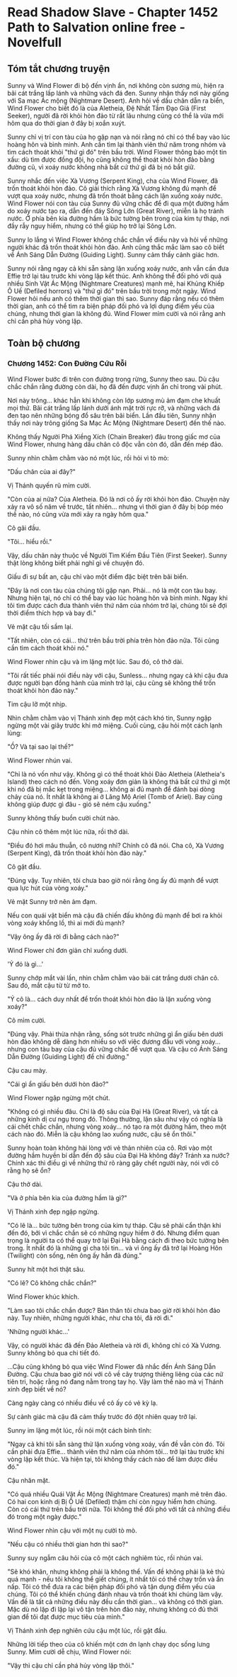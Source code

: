 # Read Shadow Slave - Chapter 1452 Path to Salvation online free - Novelfull

## Tóm tắt chương truyện

Sunny và Wind Flower đi bộ đến vịnh ẩn, nơi không còn sương mù, hiện ra bãi cát trắng lấp lánh và những vách đá đen. Sunny nhận thấy nơi này giống với Sa mạc Ác mộng (Nightmare Desert). Anh hỏi về dấu chân dẫn ra biển, Wind Flower cho biết đó là của Aletheia, Đệ Nhất Tầm Đạo Giả (First Seeker), người đã rời khỏi hòn đảo từ rất lâu nhưng cũng có thể là vừa mới hôm qua do thời gian ở đây bị xoắn xuýt.

Sunny chỉ vị trí con tàu của họ gặp nạn và nói rằng nó chỉ có thể bay vào lúc hoàng hôn và bình minh. Anh cần tìm lại thành viên thứ năm trong nhóm và tìm cách thoát khỏi "thứ gì đó" trên bầu trời. Wind Flower thông báo một tin xấu: dù tìm được đồng đội, họ cũng không thể thoát khỏi hòn đảo bằng đường cũ, vì xoáy nước không nhả bất cứ thứ gì đã bị nó bắt giữ.

Sunny nhắc đến việc Xà Vương (Serpent King), cha của Wind Flower, đã trốn thoát khỏi hòn đảo. Cô giải thích rằng Xà Vương không đủ mạnh để vượt qua xoáy nước, nhưng đã trốn thoát bằng cách lặn xuống xoáy nước. Wind Flower nói con tàu của Sunny đủ vững chắc để đi qua một đường hầm do xoáy nước tạo ra, dẫn đến đáy Sông Lớn (Great River), miễn là họ tránh nước. Ở phía bên kia đường hầm là bức tường bên trong của kim tự tháp, nơi đầy rẫy nguy hiểm, nhưng có thể giúp họ trở lại Sông Lớn.

Sunny lo lắng vì Wind Flower không chắc chắn về điều này và hỏi về những người khác đã trốn thoát khỏi hòn đảo. Anh cũng thắc mắc làm sao cô biết về Ánh Sáng Dẫn Đường (Guiding Light). Sunny cảm thấy cảnh giác hơn.

Sunny nói rằng ngay cả khi sẵn sàng lặn xuống xoáy nước, anh vẫn cần đưa Effie trở lại tàu trước khi vòng lặp kết thúc. Anh không thể đối phó với quá nhiều Sinh Vật Ác Mộng (Nightmare Creatures) mạnh mẽ, hai Khủng Khiếp Ô Uế (Defiled horrors) và "thứ gì đó" trên bầu trời trong một ngày. Wind Flower hỏi nếu anh có thêm thời gian thì sao. Sunny đáp rằng nếu có thêm thời gian, anh có thể tìm ra biện pháp đối phó và lợi dụng điểm yếu của chúng, nhưng thời gian là không đủ. Wind Flower mỉm cười và nói rằng anh chỉ cần phá hủy vòng lặp.

## Toàn bộ chương

### Chương 1452: Con Đường Cứu Rỗi

Wind Flower bước đi trên con đường trong rừng, Sunny theo sau. Dù cậu chắc chắn rằng đường còn dài, họ đã đến được vịnh ẩn chỉ trong vài phút.

Nơi này trông... khác hẳn khi không còn lớp sương mù ảm đạm che khuất mọi thứ. Bãi cát trắng lấp lánh dưới ánh mặt trời rực rỡ, và những vách đá đen tạo nên những bóng đổ sâu trên bãi biển. Lần đầu tiên, Sunny nhận thấy nơi này trông giống Sa Mạc Ác Mộng (Nightmare Desert) đến thế nào.

Không thấy Người Phá Xiềng Xích (Chain Breaker) đâu trong giấc mơ của Wind Flower, nhưng hàng dấu chân cô độc vẫn còn đó, dẫn đến mép đảo.

Sunny nhìn chằm chằm vào nó một lúc, rồi hỏi vì tò mò:

"Dấu chân của ai đây?"

Vị Thánh quyến rũ mỉm cười.

"Còn của ai nữa? Của Aletheia. Đó là nơi cô ấy rời khỏi hòn đảo. Chuyện này xảy ra vô số năm về trước, tất nhiên... nhưng vì thời gian ở đây bị bóp méo thế nào, nó cũng vừa mới xảy ra ngày hôm qua."

Cô gãi đầu.

"Tôi... hiểu rồi."

Vậy, dấu chân này thuộc về Người Tìm Kiếm Đầu Tiên (First Seeker). Sunny thật lòng không biết phải nghĩ gì về chuyện đó.

Giấu đi sự bất an, cậu chỉ vào một điểm đặc biệt trên bãi biển.

"Đây là nơi con tàu của chúng tôi gặp nạn. Phải... nó là một con tàu bay. Nhưng hiện tại, nó chỉ có thể bay vào lúc hoàng hôn và bình minh. Ngay khi tôi tìm được cách đưa thành viên thứ năm của nhóm trở lại, chúng tôi sẽ đợi thời điểm thích hợp và bay đi."

Vẻ mặt cậu tối sầm lại.

"Tất nhiên, còn có cái... thứ trên bầu trời phía trên hòn đảo nữa. Tôi cũng cần tìm cách thoát khỏi nó."

Wind Flower nhìn cậu và im lặng một lúc. Sau đó, cô thở dài.

"Tôi rất tiếc phải nói điều này với cậu, Sunless... nhưng ngay cả khi cậu đưa được người bạn đồng hành của mình trở lại, cậu cũng sẽ không thể trốn thoát khỏi hòn đảo này."

Tim cậu lỡ một nhịp.

Nhìn chằm chằm vào vị Thánh xinh đẹp một cách khó tin, Sunny ngập ngừng một vài giây trước khi mở miệng. Cuối cùng, cậu hỏi một cách lạnh lùng:

"Ồ? Và tại sao lại thế?"

Wind Flower nhún vai.

"Chỉ là nó vốn như vậy. Không gì có thể thoát khỏi Đảo Aletheia (Aletheia's Island) theo cách nó đến. Vòng xoáy đơn giản là không thả bất cứ thứ gì một khi nó đã bị mắc kẹt trong miệng... không ai đủ mạnh để đánh bại dòng chảy của nó. Ít nhất là không ai ở Lăng Mộ Ariel (Tomb of Ariel). Bay cũng không giúp được gì đâu - gió sẽ ném cậu xuống."

Sunny không thấy buồn cười chút nào.

Cậu nhìn cô thêm một lúc nữa, rồi thở dài.

"Điều đó hơi mâu thuẫn, cô nương nhỉ? Chính cô đã nói. Cha cô, Xà Vương (Serpent King), đã trốn thoát khỏi hòn đảo này."

Cô gật đầu.

"Đúng vậy. Tuy nhiên, tôi chưa bao giờ nói rằng ông ấy đủ mạnh để vượt qua lực hút của vòng xoáy."

Vẻ mặt Sunny trở nên ảm đạm.

Nếu con quái vật biển mà cậu đã chiến đấu không đủ mạnh để bơi ra khỏi vòng xoáy khổng lồ, thì ai mới đủ mạnh?

"Vậy ông ấy đã rời đi bằng cách nào?"

Wind Flower chỉ đơn giản chỉ xuống dưới.

'Ý đó là gì...'

Sunny chớp mắt vài lần, nhìn chằm chằm vào bãi cát trắng dưới chân cô. Sau đó, mắt cậu từ từ mở to.

"Ý cô là... cách duy nhất để trốn thoát khỏi hòn đảo là lặn xuống vòng xoáy?"

Cô mỉm cười.

"Đúng vậy. Phải thừa nhận rằng, sống sót trước những gì ẩn giấu bên dưới hòn đảo không dễ dàng hơn nhiều so với việc đương đầu với vòng xoáy... nhưng con tàu bay của cậu đủ vững chắc để vượt qua. Và cậu có Ánh Sáng Dẫn Đường (Guiding Light) để chỉ đường."

Cậu cau mày.

"Cái gì ẩn giấu bên dưới hòn đảo?"

Wind Flower ngập ngừng một chút.

"Không có gì nhiều đâu. Chỉ là độ sâu của Đại Hà (Great River), và tất cả những kinh dị cư ngụ trong đó. Thông thường, lặn sâu như vậy có nghĩa là cái chết chắc chắn, nhưng vòng xoáy... nó tạo ra một đường hầm, theo một cách nào đó. Miễn là cậu không lao xuống nước, cậu sẽ ổn thôi."

Sunny hoàn toàn không hài lòng với vẻ thản nhiên của cô. Rơi vào một đường hầm huyền bí dẫn đến độ sâu của Đại Hà không đáy? Tránh xa nước? Chính xác thì điều gì về những thứ rõ ràng gây chết người này, nói với cô rằng họ sẽ ổn?

Cậu thở dài.

"Và ở phía bên kia của đường hầm là gì?"

Vị Thánh xinh đẹp ngập ngừng.

"Có lẽ là... bức tường bên trong của kim tự tháp. Cậu sẽ phải cẩn thận khi đến đó, bởi vì chắc chắn sẽ có những nguy hiểm ở đó. Nhưng điểm quan trọng là người ta có thể quay trở lại Đại Hà bằng cách đi theo bức tường bên trong. Ít nhất đó là những gì cha tôi tin... và vì ông ấy đã trở lại Hoàng Hôn (Twilight) còn sống, nên ông ấy hẳn đã đúng."

Sunny hít một hơi thật sâu.

"Có lẽ? Cô không chắc chắn?"

Wind Flower khúc khích.

"Làm sao tôi chắc chắn được? Bản thân tôi chưa bao giờ rời khỏi hòn đảo này. Tuy nhiên, những người khác, như cha tôi, đã rời đi."

'Những người khác...'

Vậy, có người khác đã đến Đảo Aletheia và rời đi, không chỉ có Xà Vương. Sunny không bỏ qua chi tiết đó.

...Cậu cũng không bỏ qua việc Wind Flower đã nhắc đến Ánh Sáng Dẫn Đường. Cậu chưa bao giờ nói với cô về cây trượng thiêng liêng của các nữ tiên tri, hoặc rằng nó đang nằm trong tay họ. Vậy làm thế nào mà vị Thánh xinh đẹp biết về nó?

Càng ngày càng có nhiều điều về cô ấy có vẻ kỳ lạ.

Sự cảnh giác mà cậu đã cảm thấy trước đó đột nhiên quay trở lại.

Sunny im lặng một lúc, rồi nói một cách bình tĩnh:

"Ngay cả khi tôi sẵn sàng thử lặn xuống vòng xoáy, vấn đề vẫn còn đó. Tôi cần phải đưa Effie... thành viên thứ năm của nhóm tôi... trở lại tàu trước khi vòng lặp kết thúc. Và hiện tại, tôi không thấy cách nào để làm được điều đó."

Cậu nhăn mặt.

"Có quá nhiều Quái Vật Ác Mộng (Nightmare Creatures) mạnh mẽ trên đảo. Có hai con kinh dị Bị Ô Uế (Defiled) thậm chí còn nguy hiểm hơn chúng. Còn có cái thứ trên bầu trời nữa. Tôi không thể đối phó với tất cả những điều đó trong một ngày được."

Wind Flower nhìn cậu với một nụ cười tò mò.

"Nếu cậu có nhiều thời gian hơn thì sao?"

Sunny suy ngẫm câu hỏi của cô một cách nghiêm túc, rồi nhún vai.

"Sẽ khó khăn, nhưng không phải là không thể. Vấn đề không phải là kẻ thù quá mạnh - nếu tôi không thể giết chúng, ít nhất tôi có thể chạy trốn và ẩn nấp. Tôi có thể đưa ra các biện pháp đối phó và tận dụng điểm yếu của chúng. Tôi có thể khiến chúng đánh nhau và trốn thoát khi chúng làm vậy. Vấn đề là tất cả những điều này đều cần thời gian... và không có thời gian. Mặc dù nó lặp đi lặp lại vô tận trên hòn đảo này, nhưng không có đủ thời gian để tôi đạt được mục tiêu của mình."

Vị Thánh xinh đẹp nghiên cứu cậu một lúc, rồi gật đầu.

Những lời tiếp theo của cô khiến một cơn ớn lạnh chạy dọc sống lưng Sunny. Mỉm cười dễ chịu, Wind Flower nói:

"Vậy thì cậu chỉ cần phá hủy vòng lặp thôi."